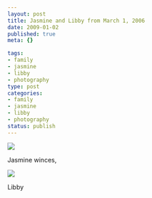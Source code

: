 ```yaml
--- 
layout: post
title: Jasmine and Libby from March 1, 2006
date: 2009-01-02
published: true
meta: {}

tags: 
- family
- jasmine
- libby
- photography
type: post
categories: 
- family
- jasmine
- libby
- photography
status: publish
---
```



![](http://media.eick.us/2011/05/175300123_ab7a8393b7.jpg) 

  

Jasmine winces, 

  

![](http://media.eick.us/2011/05/175299537_1bc40255dc.jpg) 

  

Libby


